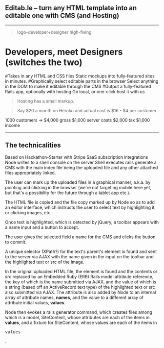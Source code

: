 ## Editab.le – turn any HTML template into an editable one with CMS (and Hosting)
_____

>logo-developer+designer high-fiving

# Developers, meet Designers (switches the two)

#Takes in any HTML and CSS files
Static mockups into fully-featured sites in minutes.
#Graphically select editable parts in the browser
Select anything in the DOM to make it editable through the CMS
#Output a fully-featured Rails app, optionally with hosting
Go local, or one-click host it with us

>Hosting has a small markup.

>Say $20 a month on Heroku and actual cost is $16 - $4 per customer

1000 customers -> $4,000 gross
$1,000 server costs
$2,000 tax
$1,000 income

____
## The technicalities

Based on Hackathon-Starter with Stripe SaaS subscription integrations
Node writes to a shell console on the server
Shell executes rails generate a CMS with the main index file being the uploaded file and any other attached files appropriately linked.

The user can mark up the uploaded files in a graphical manner, a.k.a. by pointing and clicking in the browser (we're not targeting mobile here yet, but that's a possibility for the future through a tablet app etc.).

The HTML file is copied and the file copy marked up by Node so as to add an editor interface, which instructs the user to select text by highlighting it, or clicking images, etc.

Once text is highlighted, which is detected by jQuery, a toolbar appears with a name input and a button to accept.

The user gives the selected field a name for the CMS and clicks the button to commit.

A unique selector (XPath?) for the text's parent's element is found and sent to the server via AJAX with the name given in the input on the toolbar and the highlighted text or src of the image.

In the original uploaded HTML file, the element is found and the contents or src replaced by an Embedded Ruby (ERB) Rails model attribute reference, the key of which is the name submitted via AJAX, and the value of which is a string (based off an ActiveRecord text type) of the highlighted text or src also submitted via AJAX. The attribute is also added by Node to an internal array of attribute names, <b>names</b>, and the value to a different array of attribute initial values, <b>values</b>.

Node then evokes a rails generator command, which creates files among which is a model, SiteContent, whose attributes are each of the items in <b>values</b>, and a fixture for SiteContent, whose values are each of the items in <pre>values</pre>.






